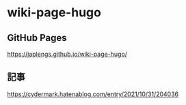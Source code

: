 # wiki-page-hugo

## GitHub Pages

https://japlengs.github.io/wiki-page-hugo/

## 記事

https://cydermark.hatenablog.com/entry/2021/10/31/204036
